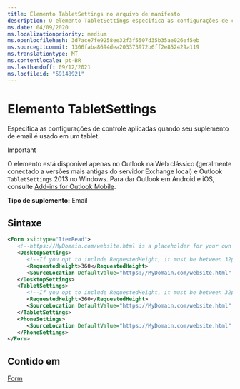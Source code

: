 ```yaml
---
title: Elemento TabletSettings no arquivo de manifesto
description: O elemento TabletSettings especifica as configurações de controle que se aplicam quando o seu complemento de email é usado em um tablet.
ms.date: 04/09/2020
ms.localizationpriority: medium
ms.openlocfilehash: 3d7ace7fe9258ee32f3f5507d35b35ae026ef5eb
ms.sourcegitcommit: 1306faba8694dea203373972b6ff2e852429a119
ms.translationtype: MT
ms.contentlocale: pt-BR
ms.lasthandoff: 09/12/2021
ms.locfileid: "59148921"
---
```

# <a name="tabletsettings-element"></a>Elemento TabletSettings

Especifica as configurações de controle aplicadas quando seu suplemento de email é usado em um tablet.

> [!IMPORTANT]
> O elemento está disponível apenas no Outlook na Web clássico (geralmente conectado a versões mais antigas do servidor Exchange local) e Outlook `TabletSettings` 2013 no Windows. Para dar Outlook em Android e iOS, consulte [Add-ins for Outlook Mobile](../../outlook/outlook-mobile-addins.md).

**Tipo de suplemento:** Email

## <a name="syntax"></a>Sintaxe

```XML
<Form xsi:type="ItemRead">
   <!--https://MyDomain.com/website.html is a placeholder for your own add-in website.-->
   <DesktopSettings>
      <!--If you opt to include RequestedHeight, it must be between 32px to 450px, inclusive.-->
      <RequestedHeight>360</RequestedHeight>
      <SourceLocation DefaultValue="https://MyDomain.com/website.html" />
   </DesktopSettings>
   <TabletSettings>
      <!--If you opt to include RequestedHeight, it must be between 32px to 450px, inclusive.-->
      <RequestedHeight>360</RequestedHeight>
      <SourceLocation DefaultValue="https://MyDomain.com/website.html" />
   </TabletSettings>
   <PhoneSettings>
      <SourceLocation DefaultValue="https://MyDomain.com/website.html" />
   </PhoneSettings>
</Form>
```

## <a name="contained-in"></a>Contido em

[Form](form.md)
